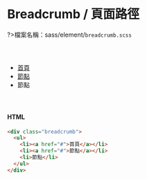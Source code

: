 # Breadcrumb / 頁面路徑

?>檔案名稱：sass/element/`breadcrumb.scss`

<!-- breadcrumb路徑 -->
<div class="breadcrumb demo">
  <ul>
    <li><a href="#">首頁</a></li>
    <li><a href="#">節點</a></li>
    <li>節點</li>
  </ul>
</div>
<!-- tabs:start -->

#### **HTML**

```html
<div class="breadcrumb">
  <ul>
    <li><a href="#">首頁</a></li>
    <li><a href="#">節點</a></li>
    <li>節點</li>
  </ul>
</div>
```

<!-- tabs:end -->

<link rel="stylesheet" href="https://hywebu00.github.io/HyUI_v4/css/style.css" />
<style>
  .breadcrumb.demo{
    margin:4em 0;
  }
</style>
